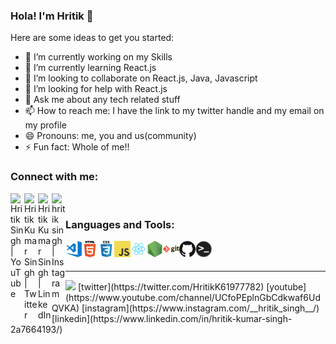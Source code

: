 ### Hola! I'm Hritik 👋

Here are some ideas to get you started:

- 🔭 I’m currently working on my Skills
- 🌱 I’m currently learning React.js
- 👯 I’m looking to collaborate on React.js, Java, Javascript
- 🤔 I’m looking for help with React.js
- 💬 Ask me about any tech related stuff
- 📫 How to reach me: I have the link to my twitter handle and my email on my profile
- 😄 Pronouns: me, you and us(community)
- ⚡ Fun fact: Whole of me!!


### Connect with me:



<img align="left" alt="Hritik Singh | YouTube" width="22px" src="https://cdn.jsdelivr.net/npm/simple-icons@v3/icons/youtube.svg" />
<img align="left" alt="Hritik Kumar Singh | Twitter" width="22px" src="https://cdn.jsdelivr.net/npm/simple-icons@v3/icons/twitter.svg" />
<img align="left" alt="Hritik Kumar Singh | LinkedIn" width="22px" src="https://cdn.jsdelivr.net/npm/simple-icons@v3/icons/linkedin.svg" />
<img align="left" alt="hritik singh | Instagram" width="22px" src="https://cdn.jsdelivr.net/npm/simple-icons@v3/icons/instagram.svg" />


<br />

### Languages and Tools:

<img align="left" alt="Visual Studio Code" width="26px" src="https://raw.githubusercontent.com/github/explore/80688e429a7d4ef2fca1e82350fe8e3517d3494d/topics/visual-studio-code/visual-studio-code.png" />
<img align="left" alt="HTML5" width="26px" src="https://raw.githubusercontent.com/github/explore/80688e429a7d4ef2fca1e82350fe8e3517d3494d/topics/html/html.png" />
<img align="left" alt="CSS3" width="26px" src="https://raw.githubusercontent.com/github/explore/80688e429a7d4ef2fca1e82350fe8e3517d3494d/topics/css/css.png" />
<img align="left" alt="JavaScript" width="26px" src="https://raw.githubusercontent.com/github/explore/80688e429a7d4ef2fca1e82350fe8e3517d3494d/topics/javascript/javascript.png" />
<img align="left" alt="React" width="26px" src="https://raw.githubusercontent.com/github/explore/80688e429a7d4ef2fca1e82350fe8e3517d3494d/topics/react/react.png" />
<img align="left" alt="Node.js" width="26px" src="https://raw.githubusercontent.com/github/explore/80688e429a7d4ef2fca1e82350fe8e3517d3494d/topics/nodejs/nodejs.png" />
<img align="left" alt="Git" width="26px" src="https://raw.githubusercontent.com/github/explore/80688e429a7d4ef2fca1e82350fe8e3517d3494d/topics/git/git.png" />
<img align="left" alt="GitHub" width="26px" src="https://raw.githubusercontent.com/github/explore/78df643247d429f6cc873026c0622819ad797942/topics/github/github.png" />
<img align="left" alt="HTML5" width="26px" src="https://raw.githubusercontent.com/github/explore/80688e429a7d4ef2fca1e82350fe8e3517d3494d/topics/terminal/terminal.png" />
<br />
<br />

---


<img src ="https://github-readme-stats.vercel.app/api?username=singhHritik97&&show_icons=true&title_color=ffffff&icon_color=bb2acf&text_color=daf7dc&bg_color=151515">
[twitter](https://twitter.com/HritikK61977782)
[youtube](https://www.youtube.com/channel/UCfoPEplnGbCdkwaf6UdQVKA)
[instagram](https://www.instagram.com/__hritik_singh__/)
[linkedin](https://www.linkedin.com/in/hritik-kumar-singh-2a7664193/)

